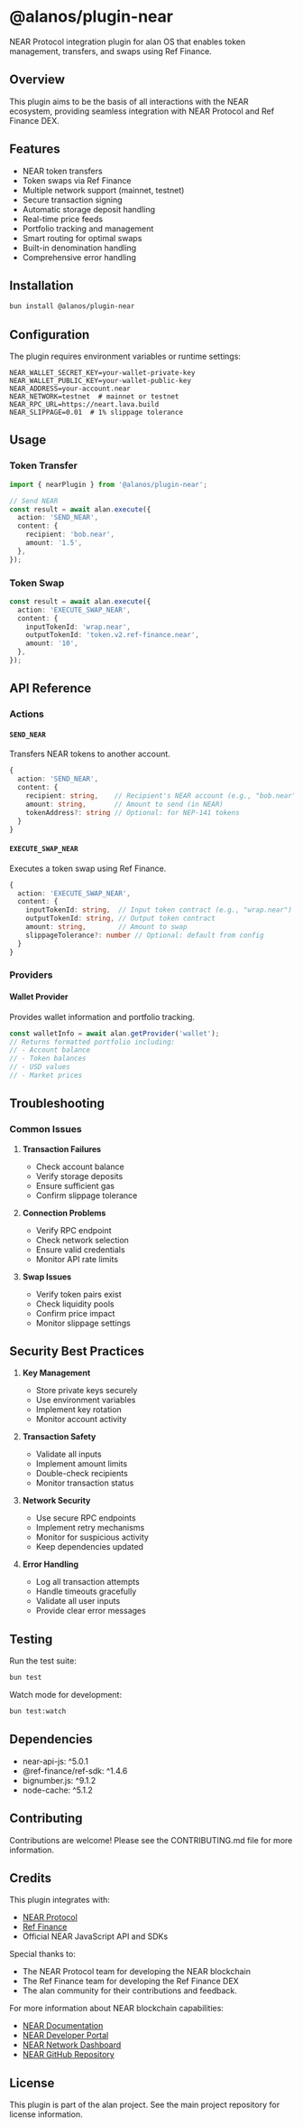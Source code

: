 # @alanos/plugin-near

NEAR Protocol integration plugin for alan OS that enables token management, transfers, and swaps using Ref Finance.

## Overview

This plugin aims to be the basis of all interactions with the NEAR ecosystem, providing seamless integration with NEAR Protocol and Ref Finance DEX.

## Features

- NEAR token transfers
- Token swaps via Ref Finance
- Multiple network support (mainnet, testnet)
- Secure transaction signing
- Automatic storage deposit handling
- Real-time price feeds
- Portfolio tracking and management
- Smart routing for optimal swaps
- Built-in denomination handling
- Comprehensive error handling

## Installation

```bash
bun install @alanos/plugin-near
```

## Configuration

The plugin requires environment variables or runtime settings:

```env
NEAR_WALLET_SECRET_KEY=your-wallet-private-key
NEAR_WALLET_PUBLIC_KEY=your-wallet-public-key
NEAR_ADDRESS=your-account.near
NEAR_NETWORK=testnet  # mainnet or testnet
NEAR_RPC_URL=https://neart.lava.build
NEAR_SLIPPAGE=0.01  # 1% slippage tolerance
```

## Usage

### Token Transfer

```typescript
import { nearPlugin } from '@alanos/plugin-near';

// Send NEAR
const result = await alan.execute({
  action: 'SEND_NEAR',
  content: {
    recipient: 'bob.near',
    amount: '1.5',
  },
});
```

### Token Swap

```typescript
const result = await alan.execute({
  action: 'EXECUTE_SWAP_NEAR',
  content: {
    inputTokenId: 'wrap.near',
    outputTokenId: 'token.v2.ref-finance.near',
    amount: '10',
  },
});
```

## API Reference

### Actions

#### `SEND_NEAR`

Transfers NEAR tokens to another account.

```typescript
{
  action: 'SEND_NEAR',
  content: {
    recipient: string,    // Recipient's NEAR account (e.g., "bob.near")
    amount: string,       // Amount to send (in NEAR)
    tokenAddress?: string // Optional: for NEP-141 tokens
  }
}
```

#### `EXECUTE_SWAP_NEAR`

Executes a token swap using Ref Finance.

```typescript
{
  action: 'EXECUTE_SWAP_NEAR',
  content: {
    inputTokenId: string,  // Input token contract (e.g., "wrap.near")
    outputTokenId: string, // Output token contract
    amount: string,        // Amount to swap
    slippageTolerance?: number // Optional: default from config
  }
}
```

### Providers

#### Wallet Provider

Provides wallet information and portfolio tracking.

```typescript
const walletInfo = await alan.getProvider('wallet');
// Returns formatted portfolio including:
// - Account balance
// - Token balances
// - USD values
// - Market prices
```

## Troubleshooting

### Common Issues

1. **Transaction Failures**

   - Check account balance
   - Verify storage deposits
   - Ensure sufficient gas
   - Confirm slippage tolerance

2. **Connection Problems**

   - Verify RPC endpoint
   - Check network selection
   - Ensure valid credentials
   - Monitor API rate limits

3. **Swap Issues**
   - Verify token pairs exist
   - Check liquidity pools
   - Confirm price impact
   - Monitor slippage settings

## Security Best Practices

1. **Key Management**

   - Store private keys securely
   - Use environment variables
   - Implement key rotation
   - Monitor account activity

2. **Transaction Safety**

   - Validate all inputs
   - Implement amount limits
   - Double-check recipients
   - Monitor transaction status

3. **Network Security**

   - Use secure RPC endpoints
   - Implement retry mechanisms
   - Monitor for suspicious activity
   - Keep dependencies updated

4. **Error Handling**
   - Log all transaction attempts
   - Handle timeouts gracefully
   - Validate all user inputs
   - Provide clear error messages

## Testing

Run the test suite:

```bash
bun test
```

Watch mode for development:

```bash
bun test:watch
```

## Dependencies

- near-api-js: ^5.0.1
- @ref-finance/ref-sdk: ^1.4.6
- bignumber.js: ^9.1.2
- node-cache: ^5.1.2

## Contributing

Contributions are welcome! Please see the CONTRIBUTING.md file for more information.

## Credits

This plugin integrates with:

- [NEAR Protocol](https://near.org/)
- [Ref Finance](https://ref.finance/)
- Official NEAR JavaScript API and SDKs

Special thanks to:

- The NEAR Protocol team for developing the NEAR blockchain
- The Ref Finance team for developing the Ref Finance DEX
- The alan community for their contributions and feedback.

For more information about NEAR blockchain capabilities:

- [NEAR Documentation](https://docs.near.org/)
- [NEAR Developer Portal](https://near.org/developers)
- [NEAR Network Dashboard](https://nearscan.io/)
- [NEAR GitHub Repository](https://github.com/nearprotocol/near-api-js)

## License

This plugin is part of the alan project. See the main project repository for license information.
